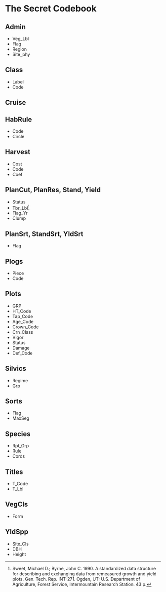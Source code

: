 # The Secret Codebook

## Admin

- Veg_Lbl
- Flag
- Region
- Site_phy

## Class

- Label
- Code

## Cruise

## HabRule

- Code
- Circle

## Harvest

- Cost
- Code
- Coef

## PlanCut, PlanRes, Stand, Yield

- Status
- Tbr_Lbl[^11]
- Flag_Yr
- Clump

## PlanSrt, StandSrt, YldSrt

- Flag

## Plogs

- Piece
- Code

## Plots

- GRP
- HT_Code
- Tap_Code
- Age_Code
- Crown_Code
- Crn_Class
- Vigor
- Status
- Damage
- Def_Code

## Silvics

- Regime
- Grp

## Sorts

- Flag
- MaxSeg

## Species

- Rpt_Grp
- Rule
- Cords

## Titles

- T_Code
- T_Lbl

## VegCls

- Form

## YldSpp

- Site_Cls
- DBH
- Height

[^11]:Sweet, Michael D.; Byrne, John C. 1990. A standardized data structure for describing and exchanging data from remeasured growth and yield plots. Gen. Tech. Rep. INT-271. Ogden, UT: U.S. Department of Agriculture, Forest Service, Intermountain Research Station. 43 p.

